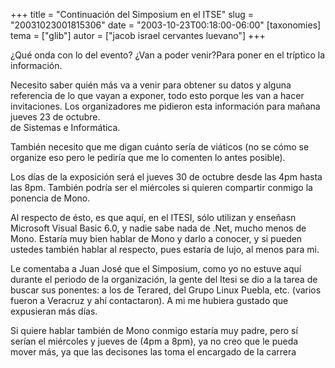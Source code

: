 +++
title = "Continuación del Simposium en el ITSE"
slug = "20031023001815306"
date = "2003-10-23T00:18:00-06:00"
[taxonomies]
tema = ["glib"]
autor = ["jacob israel cervantes luevano"]
+++

¿Qué onda con lo del evento? ¿Van a poder venir?Para poner en el
tríptico la información.

Necesito saber quién más va a venir para obtener su datos y alguna
referencia de lo que vayan a exponer, todo esto porque les van a hacer
invitaciones. Los organizadores me pidieron esta información para mañana
jueves 23 de octubre.  
de Sistemas e Informática.

<!-- more -->
También necesito que me digan cuánto sería de viáticos (no se cómo se
organize eso pero le pediría que me lo comenten lo antes posible).

Los días de la exposición será el jueves 30 de octubre desde las 4pm
hasta las 8pm. También podría ser el miércoles si quieren compartir
conmigo la ponencia de Mono.

Al respecto de ésto, es que aquí, en el ITESI, sólo utilizan y enseñasn
Microsoft Visual Basic 6.0, y nadie sabe nada de .Net, mucho menos de
Mono. Estaría muy bien hablar de Mono y darlo a conocer, y si pueden
ustedes también hablar al respecto, pues estaría de lujo, al menos para
mi.

Le comentaba a Juan José que el Simposium, como yo no estuve aquí
durante el periodo de la organización, la gente del Itesi se dio a la
tarea de buscar sus ponentes: a los de Terared, del Grupo Linux Puebla,
etc. (varios fueron a Veracruz y ahí contactaron). A mi me hubiera
gustado que expusieran más días.

Si quiere hablar también de Mono conmigo estaría muy padre, pero sí
serían el miércoles y jueves de (4pm a 8pm), ya no creo que le pueda
mover más, ya que las decisones las toma el encargado de la carrera

